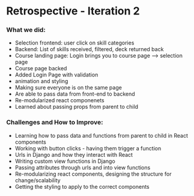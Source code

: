 # Retrospective - Iteration 2 

### What we did:
 - Selection frontend: user click on skill categories
 - Backend: List of skills received, filtered, deck returned back
 - Course landing page: Login brings you to course page --> selection page
 - Course page backed
 - Added Login Page with validation 
 - animation and styling
 - Making sure everyone is on the same page 
 - Are able to pass data from front-end to backend
 - Re-modularized react componenets 
 - Learned about passing props from parent to child 

### Challenges and How to Improve:
 - Learning how to pass data and functions from parent to child in React components 
 - Working with button clicks - having them trigger a function
 - Urls in Django and how they interact with React 
 - Writing custom view functions in Django
 - Passing attributes through urls and into view functions
 - Re-modularizing react components, designing the structure for change/scalability
 - Getting the styling to apply to the correct components 


